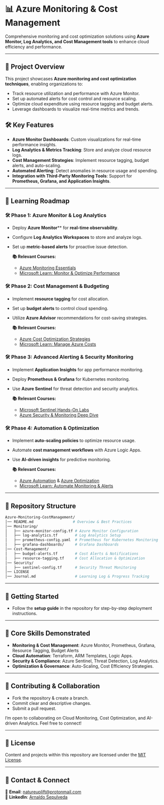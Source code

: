 # 📊 Azure Monitoring & Cost Management

Comprehensive monitoring and cost optimization solutions using **Azure Monitor, Log Analytics, and Cost Management tools** to enhance cloud efficiency and performance.

---

## 📖 Project Overview

This project showcases **Azure monitoring and cost optimization techniques**, enabling organizations to:
*   Track resource utilization and performance with Azure Monitor.
*   Set up automated alerts for cost control and resource scaling.
*   Optimize cloud expenditure using resource tagging and budget alerts.
*   Leverage dashboards to visualize real-time metrics and trends.

## 🛠️ Key Features

*   **Azure Monitor Dashboards**: Custom visualizations for real-time performance insights.
*   **Log Analytics & Metrics Tracking**: Store and analyze cloud resource logs.
*   **Cost Management Strategies**: Implement resource tagging, budget alerts, and auto-scaling.
*   **Automated Alerting**: Detect anomalies in resource usage and spending.
*   **Integration with Third-Party Monitoring Tools**: Support for **Prometheus, Grafana, and Application Insights**.

---

## 📖 Learning Roadmap

### 🛠️ **Phase 1: Azure Monitor & Log Analytics**

*   Deploy **Azure Monitor**** for **real-time observability**.
*   Configure **Log Analytics Workspaces** to store and analyze logs.
*   Set up **metric-based alerts** for proactive issue detection.

    **📚 Relevant Courses:**
    *   [Azure Monitoring Essentials](https://www.udemy.com/course/azure-infrastructure-managing-cost-governance-monitoring/)
    *   [Microsoft Learn: Monitor & Optimize Performance](https://learn.microsoft.com/en-us/training/paths/monitor-azure/)

### 🛠️ **Phase 2: Cost Management & Budgeting**

*   Implement **resource tagging** for cost allocation.
*   Set up **budget alerts** to control cloud spending.
*   Utilize **Azure Advisor** recommendations for cost-saving strategies.

    **📚 Relevant Courses:**
    *   [Azure Cost Optimization Strategies](https://azure.microsoft.com/en-ca/solutions/cost-optimization)
    *   [Microsoft Learn: Manage Azure Costs](https://learn.microsoft.com/en-us/training/modules/manage-costs-azure/)

### 🛠️ **Phase 3: Advanced Alerting & Security Monitoring**

*   Implement **Application Insights** for app performance monitoring.
*   Deploy **Prometheus & Grafana** for Kubernetes monitoring.
*   Use **Azure Sentinel** for threat detection and security analytics.

    **📚 Relevant Courses:**
    *   [Microsoft Sentinel Hands-On Labs](https://www.udemy.com/course/microsoft-sentinel-course-with-hands-on-sims/)
    *   [Azure Security & Monitoring Deep Dive](https://techcommunity.microsoft.com/event/microsoft-security-events/azure-security-deep-dive-series/3755061)

### 🛠️ **Phase 4: Automation & Optimization**

*   Implement **auto-scaling policies** to optimize resource usage.
*   Automate **cost management workflows** with Azure Logic Apps.
*   Use **AI-driven insights** for predictive monitoring.

    **📚 Relevant Courses:**
    *   [Azure Automation](https://azure.microsoft.com/en-us/pricing/details/automation/) & [Azure Optimization](https://azure.microsoft.com/en-us/products/automation/)
    *   [Microsoft Learn: Automate Monitoring & Alerts](https://learn.microsoft.com/en-us/training/modules/automate-monitoring-alerts/)

---

## 📂 Repository Structure

```bash
Azure-Monitoring-CostManagement/
│── README.md                  # Overview & Best Practices
│── Monitoring/
│   ├── azure-monitor-config.tf # Azure Monitor Configuration
│   ├── log-analytics.tf        # Log Analytics Setup
│   ├── prometheus-config.yaml  # Prometheus for Kubernetes Monitoring
│   ├── grafana-dashboards/     # Grafana Dashboards
│── Cost-Management/
│   ├── budget-alerts.tf        # Cost Alerts & Notifications
│   ├── resource-tagging.tf     # Cost Allocation & Optimization
│── Security/
│   ├── sentinel-config.tf      # Security Threat Monitoring
│── LICENSE
│── Journal.md                  # Learning Log & Progress Tracking
```

---

## 📌 Getting Started

- Follow the **setup guide** in the repository for step-by-step deployment instructions.

---

## 🌟 Core Skills Demonstrated

*   **Monitoring & Cost Management**: Azure Monitor, Prometheus, Grafana, Resource Tagging, Budget Alerts
*   **Cloud Automation**: Terraform, ARM Templates, Logic Apps.
*   **Security & Compliance**: Azure Sentinel, Threat Detection, Log Analytics.
*   **Optimization & Governance**: Auto-Scaling, Cost Efficiency Strategies.

---

## 🤝 Contributing & Collaboration

*    Fork the repository & create a branch.
*    Commit clear and descriptive changes.
*    Submit a pull request.

I’m open to collaborating on Cloud Monitoring, Cost Optimization, and AI-driven Analytics. Feel free to connect!

---

## 📜 License

Content and projects within this repository are licensed under the [MIT License](LICENSE).

---

## 📧 Contact & Connect

📩 **Email**: [natureuplift@protonmail.com](mailto:natureuplift@protonmail.com)  
🔗 **LinkedIn**: [Arnaldo Sepulveda](https://www.linkedin.com/in/arnaldo-sepulveda)